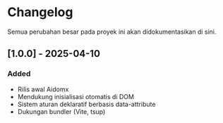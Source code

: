 # Changelog

Semua perubahan besar pada proyek ini akan didokumentasikan di sini.

## [1.0.0] - 2025-04-10

### Added

- Rilis awal Aidomx
- Mendukung inisialisasi otomatis di DOM
- Sistem aturan deklaratif berbasis data-attribute
- Dukungan bundler (Vite, tsup)
